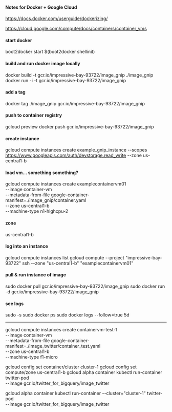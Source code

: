 #### Notes for Docker + Google Cloud

https://docs.docker.com/userguide/dockerizing/

https://cloud.google.com/compute/docs/containers/container_vms

#### start docker
boot2docker start
$(boot2docker shellinit)

#### build and run docker image locally
docker build -t gcr.io/impressive-bay-93722/image_gnip ./image_gnip
docker run -i -t gcr.io/impressive-bay-93722/image_gnip

#### add a tag
docker tag ./image_gnip  gcr.io/impressive-bay-93722/image_gnip

#### push to container registry
gcloud preview docker push gcr.io/impressive-bay-93722/image_gnip

####  create instance
gcloud compute instances create example_gnip_instance --scopes https://www.googleapis.com/auth/devstorage.read_write --zone us-central1-b

####  load vm... something something?
gcloud compute instances create examplecontainervm01 \
    --image container-vm \
    --metadata-from-file google-container-manifest=./image_gnip/container.yaml \
    --zone us-central1-b \
    --machine-type n1-highcpu-2
    
####  zone    
us-central1-b

####  log into an instance
gcloud compute instances list
gcloud compute --project "impressive-bay-93722" ssh --zone "us-central1-b" "examplecontainervm01" 

####  pull & run instance of image 
sudo docker pull gcr.io/impressive-bay-93722/image_gnip
sudo docker run -d gcr.io/impressive-bay-93722/image_gnip


####  see logs
sudo -s
sudo docker ps
sudo docker logs --follow=true 5d


---

gcloud compute instances create containervm-test-1 \
    --image container-vm \
    --metadata-from-file google-container-manifest=./image_twitter/container_test.yaml \
    --zone us-central1-b \
    --machine-type f1-micro

gcloud config set container/cluster cluster-1
gcloud config set compute/zone us-central1-b
gcloud alpha container kubectl run-container twitter-pod \
    --image gcr.io/twitter_for_bigquery/image_twitter
    
gcloud alpha container kubectl run-container --cluster="cluster-1" twitter-pod \
    --image gcr.io/twitter_for_bigquery/image_twitter
